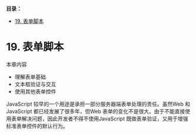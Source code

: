 **目录：**

- [19. 表单脚本](#19-表单脚本)


# 19. 表单脚本

本章内容

- 理解表单基础
- 文本框验证与交互
- 使用其他表单控件

JavaScript 较早的一个用途是承担一部分服务器端表单处理的责任。虽然Web 和JavaScript 都已经发展了很多年，但Web 表单的变化不是很大。由于不能直接使用表单解决问题，因此开发者不得不使用JavaScript 既做表单验证，又用于增强标准表单控件的默认行为。